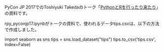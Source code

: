 
PyCon JP 2017でのToshiyuki Takedaのトーク「[PythonとRを行ったり来たり](https://pycon.jp/2017/ja/schedule/presentation/18/)」の資料です。

rpy_pyconjp17.ipynbがトークの資料で、使われるデータtips.csvは、以下の方法で作成しました。

import seaborn as sns
tips = sns.load_dataset("tips")
tips.to_csv('tips.csv', index=False)

